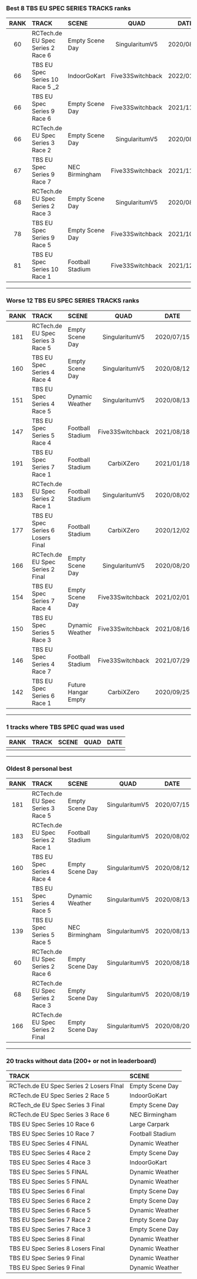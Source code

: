 ### Best 8 TBS EU SPEC SERIES TRACKS ranks
|RANK|TRACK|SCENE|QUAD|DATE|
|:---:|:---|:---|:---:|:---:|
|60|RCTech.de EU Spec Series 2 Race 6|Empty Scene Day|SingularitumV5|2020/08/18|
|66|TBS EU Spec Series 10 Race 5 _2|IndoorGoKart|Five33Switchback|2022/01/23|
|66|TBS EU Spec Series 9 Race 6|Empty Scene Day|Five33Switchback|2021/11/04|
|66|RCTech.de EU Spec Series 3 Race 2|Empty Scene Day|SingularitumV5|2020/08/26|
|67|TBS EU Spec Series 9 Race 7|NEC Birmingham|Five33Switchback|2021/11/14|
|68|RCTech.de EU Spec Series 2 Race 3|Empty Scene Day|SingularitumV5|2020/08/19|
|78|TBS EU Spec Series 9 Race 5|Empty Scene Day|Five33Switchback|2021/10/24|
|81|TBS EU Spec Series 10 Race 1|Football Stadium|Five33Switchback|2021/12/04|
---
### Worse 12 TBS EU SPEC SERIES TRACKS ranks
|RANK|TRACK|SCENE|QUAD|DATE|
|:---:|:---|:---|:---:|:---:|
|181|RCTech.de EU Spec Series 3 Race 5|Empty Scene Day|SingularitumV5|2020/07/15|
|160|TBS EU Spec Series 4 Race 4|Empty Scene Day|SingularitumV5|2020/08/12|
|151|TBS EU Spec Series 4 Race 5|Dynamic Weather|SingularitumV5|2020/08/13|
|147|TBS EU Spec Series 5 Race 4|Football Stadium|Five33Switchback|2021/08/18|
|191|TBS EU Spec Series 7 Race 1|Football Stadium|CarbiXZero|2021/01/18|
|183|RCTech.de EU Spec Series 2 Race 1|Football Stadium|SingularitumV5|2020/08/02|
|177|TBS EU Spec Series 6 Losers Final|Football Stadium|CarbiXZero|2020/12/02|
|166|RCTech.de EU Spec Series 2 Final|Empty Scene Day|SingularitumV5|2020/08/20|
|154|TBS EU Spec Series 7 Race 4|Empty Scene Day|Five33Switchback|2021/02/01|
|150|TBS EU Spec Series 5 Race 3|Dynamic Weather|Five33Switchback|2021/08/16|
|146|TBS EU Spec Series 4 Race 7|Football Stadium|Five33Switchback|2021/07/29|
|142|TBS EU Spec Series 6 Race 1|Future Hangar Empty|CarbiXZero|2020/09/25|
---
### 1 tracks where TBS SPEC quad was used
|RANK|TRACK|SCENE|QUAD|DATE|
|:---:|:---|:---|:---:|:---:|
||||||
---
### Oldest 8 personal best
|RANK|TRACK|SCENE|QUAD|DATE|
|:---:|:---|:---|:---:|:---:|
|181|RCTech.de EU Spec Series 3 Race 5|Empty Scene Day|SingularitumV5|2020/07/15|
|183|RCTech.de EU Spec Series 2 Race 1|Football Stadium|SingularitumV5|2020/08/02|
|160|TBS EU Spec Series 4 Race 4|Empty Scene Day|SingularitumV5|2020/08/12|
|151|TBS EU Spec Series 4 Race 5|Dynamic Weather|SingularitumV5|2020/08/13|
|139|TBS EU Spec Series 5 Race 5|NEC Birmingham|SingularitumV5|2020/08/13|
|60|RCTech.de EU Spec Series 2 Race 6|Empty Scene Day|SingularitumV5|2020/08/18|
|68|RCTech.de EU Spec Series 2 Race 3|Empty Scene Day|SingularitumV5|2020/08/19|
|166|RCTech.de EU Spec Series 2 Final|Empty Scene Day|SingularitumV5|2020/08/20|
---
### 20 tracks without data (200+ or not in leaderboard)
|TRACK|SCENE|
|:---|:---|
|RCTech.de EU Spec Series 2 Losers FInal|Empty Scene Day|
|RCTech.de EU Spec Series 2 Race 5|IndoorGoKart|
|RCTech_de EU Spec Series 3 Final|Empty Scene Day|
|RCTech.de EU Spec Series 3 Race 6|NEC Birmingham|
|TBS EU Spec Series 10 Race 6|Large Carpark|
|TBS EU Spec Series 10 Race 7|Football Stadium|
|TBS EU Spec Series 4 FINAL|Dynamic Weather|
|TBS EU Spec Series 4 Race 2|Empty Scene Day|
|TBS EU Spec Series 4 Race 3|IndoorGoKart|
|TBS EU Spec Series 5 FINAL |Dynamic Weather|
|TBS EU Spec Series 5 FINAL|Dynamic Weather|
|TBS EU Spec Series 6 Final|Empty Scene Day|
|TBS EU Spec Series 6 Race 2|Empty Scene Day|
|TBS EU Spec Series 6 Race 5|Dynamic Weather|
|TBS EU Spec Series 7 Race 2|Empty Scene Day|
|TBS EU Spec Series 7 Race 3|Empty Scene Day|
|TBS EU Spec Series 8 Final|Dynamic Weather|
|TBS EU Spec Series 8 Losers Final|Dynamic Weather|
|TBS EU Spec Series 9 Final |Dynamic Weather|
|TBS EU Spec Series 9 Final|Dynamic Weather|
